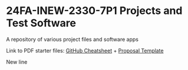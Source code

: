 # 24FA-INEW-2330-7P1 Projects and Test Software
A repository of various project files and software apps

Link to PDF starter files: [GitHub Cheatsheet](./PDFs/markdown-cheatsheet.pdf) + [Proposal Template](./PDFs/proposal-template.pdf)

New line
